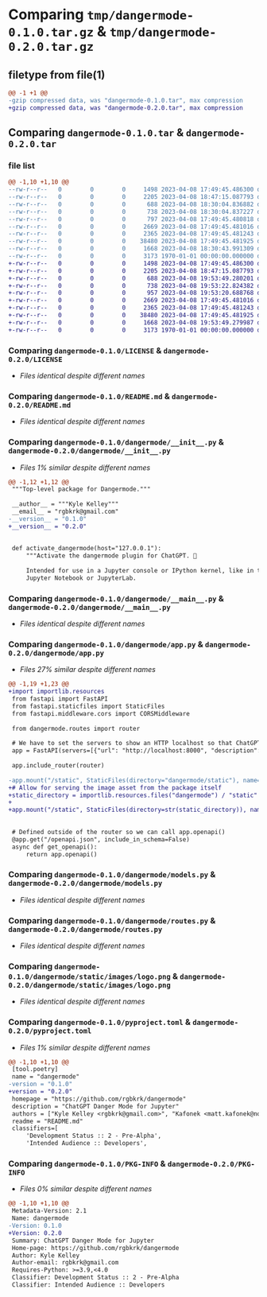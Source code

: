 # Comparing `tmp/dangermode-0.1.0.tar.gz` & `tmp/dangermode-0.2.0.tar.gz`

## filetype from file(1)

```diff
@@ -1 +1 @@
-gzip compressed data, was "dangermode-0.1.0.tar", max compression
+gzip compressed data, was "dangermode-0.2.0.tar", max compression
```

## Comparing `dangermode-0.1.0.tar` & `dangermode-0.2.0.tar`

### file list

```diff
@@ -1,10 +1,10 @@
--rw-r--r--   0        0        0     1498 2023-04-08 17:49:45.486300 dangermode-0.1.0/LICENSE
--rw-r--r--   0        0        0     2205 2023-04-08 18:47:15.087793 dangermode-0.1.0/README.md
--rw-r--r--   0        0        0      688 2023-04-08 18:30:04.836882 dangermode-0.1.0/dangermode/__init__.py
--rw-r--r--   0        0        0      738 2023-04-08 18:30:04.837227 dangermode-0.1.0/dangermode/__main__.py
--rw-r--r--   0        0        0      797 2023-04-08 17:49:45.480818 dangermode-0.1.0/dangermode/app.py
--rw-r--r--   0        0        0     2669 2023-04-08 17:49:45.481016 dangermode-0.1.0/dangermode/models.py
--rw-r--r--   0        0        0     2365 2023-04-08 17:49:45.481243 dangermode-0.1.0/dangermode/routes.py
--rw-r--r--   0        0        0    38480 2023-04-08 17:49:45.481925 dangermode-0.1.0/dangermode/static/images/logo.png
--rw-r--r--   0        0        0     1668 2023-04-08 18:30:43.991309 dangermode-0.1.0/pyproject.toml
--rw-r--r--   0        0        0     3173 1970-01-01 00:00:00.000000 dangermode-0.1.0/PKG-INFO
+-rw-r--r--   0        0        0     1498 2023-04-08 17:49:45.486300 dangermode-0.2.0/LICENSE
+-rw-r--r--   0        0        0     2205 2023-04-08 18:47:15.087793 dangermode-0.2.0/README.md
+-rw-r--r--   0        0        0      688 2023-04-08 19:53:49.280201 dangermode-0.2.0/dangermode/__init__.py
+-rw-r--r--   0        0        0      738 2023-04-08 19:53:22.824382 dangermode-0.2.0/dangermode/__main__.py
+-rw-r--r--   0        0        0      957 2023-04-08 19:53:20.688768 dangermode-0.2.0/dangermode/app.py
+-rw-r--r--   0        0        0     2669 2023-04-08 17:49:45.481016 dangermode-0.2.0/dangermode/models.py
+-rw-r--r--   0        0        0     2365 2023-04-08 17:49:45.481243 dangermode-0.2.0/dangermode/routes.py
+-rw-r--r--   0        0        0    38480 2023-04-08 17:49:45.481925 dangermode-0.2.0/dangermode/static/images/logo.png
+-rw-r--r--   0        0        0     1668 2023-04-08 19:53:49.279987 dangermode-0.2.0/pyproject.toml
+-rw-r--r--   0        0        0     3173 1970-01-01 00:00:00.000000 dangermode-0.2.0/PKG-INFO
```

### Comparing `dangermode-0.1.0/LICENSE` & `dangermode-0.2.0/LICENSE`

 * *Files identical despite different names*

### Comparing `dangermode-0.1.0/README.md` & `dangermode-0.2.0/README.md`

 * *Files identical despite different names*

### Comparing `dangermode-0.1.0/dangermode/__init__.py` & `dangermode-0.2.0/dangermode/__init__.py`

 * *Files 1% similar despite different names*

```diff
@@ -1,12 +1,12 @@
 """Top-level package for Dangermode."""
 
 __author__ = """Kyle Kelley"""
 __email__ = "rgbkrk@gmail.com"
-__version__ = "0.1.0"
+__version__ = "0.2.0"
 
 
 def activate_dangermode(host="127.0.0.1"):
     """Activate the dangermode plugin for ChatGPT. 🚨
 
     Intended for use in a Jupyter console or IPython kernel, like in the
     Jupyter Notebook or JupyterLab.
```

### Comparing `dangermode-0.1.0/dangermode/__main__.py` & `dangermode-0.2.0/dangermode/__main__.py`

 * *Files identical despite different names*

### Comparing `dangermode-0.1.0/dangermode/app.py` & `dangermode-0.2.0/dangermode/app.py`

 * *Files 27% similar despite different names*

```diff
@@ -1,19 +1,23 @@
+import importlib.resources
 from fastapi import FastAPI
 from fastapi.staticfiles import StaticFiles
 from fastapi.middleware.cors import CORSMiddleware
 
 from dangermode.routes import router
 
 # We have to set the servers to show an HTTP localhost so that ChatGPT doesn't try HTTPS in development
 app = FastAPI(servers=[{"url": "http://localhost:8000", "description": "Local server"}])
 
 app.include_router(router)
 
-app.mount("/static", StaticFiles(directory="dangermode/static"), name="static")
+# Allow for serving the image asset from the package itself
+static_directory = importlib.resources.files("dangermode") / "static"
+
+app.mount("/static", StaticFiles(directory=str(static_directory)), name="static")
 
 
 # Defined outside of the router so we can call app.openapi()
 @app.get("/openapi.json", include_in_schema=False)
 async def get_openapi():
     return app.openapi()
```

### Comparing `dangermode-0.1.0/dangermode/models.py` & `dangermode-0.2.0/dangermode/models.py`

 * *Files identical despite different names*

### Comparing `dangermode-0.1.0/dangermode/routes.py` & `dangermode-0.2.0/dangermode/routes.py`

 * *Files identical despite different names*

### Comparing `dangermode-0.1.0/dangermode/static/images/logo.png` & `dangermode-0.2.0/dangermode/static/images/logo.png`

 * *Files identical despite different names*

### Comparing `dangermode-0.1.0/pyproject.toml` & `dangermode-0.2.0/pyproject.toml`

 * *Files 1% similar despite different names*

```diff
@@ -1,10 +1,10 @@
 [tool.poetry]
 name = "dangermode"
-version = "0.1.0"
+version = "0.2.0"
 homepage = "https://github.com/rgbkrk/dangermode"
 description = "ChatGPT Danger Mode for Jupyter"
 authors = ["Kyle Kelley <rgbkrk@gmail.com>", "Kafonek <matt.kafonek@noteable.io>"]
 readme = "README.md"
 classifiers=[
     'Development Status :: 2 - Pre-Alpha',
     'Intended Audience :: Developers',
```

### Comparing `dangermode-0.1.0/PKG-INFO` & `dangermode-0.2.0/PKG-INFO`

 * *Files 0% similar despite different names*

```diff
@@ -1,10 +1,10 @@
 Metadata-Version: 2.1
 Name: dangermode
-Version: 0.1.0
+Version: 0.2.0
 Summary: ChatGPT Danger Mode for Jupyter
 Home-page: https://github.com/rgbkrk/dangermode
 Author: Kyle Kelley
 Author-email: rgbkrk@gmail.com
 Requires-Python: >=3.9,<4.0
 Classifier: Development Status :: 2 - Pre-Alpha
 Classifier: Intended Audience :: Developers
```


